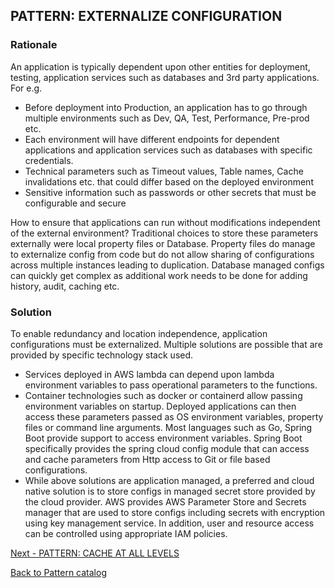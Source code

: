 ## PATTERN: EXTERNALIZE CONFIGURATION ##

### Rationale
An application is typically dependent upon other entities for deployment, testing, application services such as databases and 3rd party applications. For e.g.
*	Before deployment into Production, an application has to go through multiple environments such as Dev, QA, Test, Performance, Pre-prod etc.
*	Each environment will have different endpoints for dependent applications and application services such as databases with specific credentials.  
*	Technical parameters such as Timeout values, Table names, Cache invalidations etc. that could differ based on the deployed environment
*	Sensitive information such as passwords or other secrets that must be configurable and secure 

How to ensure that applications can run without modifications independent of the external environment? Traditional choices to store these parameters externally were local property files or Database. Property files do manage to externalize config from code but do not allow sharing of configurations across multiple instances leading to duplication. Database managed configs can quickly get complex as additional work needs to be done for adding history, audit, caching etc. 

### Solution
To enable redundancy and location independence, application configurations must be externalized. Multiple solutions are possible that are provided by specific technology stack used.
*	Services deployed in AWS lambda can depend upon lambda environment variables to pass operational parameters to the functions. 
*	Container technologies such as docker or containerd allow passing environment variables on startup. Deployed applications can then access these parameters passed as OS environment variables, property files or command line arguments. Most languages such as Go, Spring Boot provide support to access environment variables. Spring Boot specifically provides the spring cloud config module that can access and cache parameters from Http access to Git or file based configurations.
*	While above solutions are application managed, a preferred and cloud native solution is to store configs in managed secret store provided by the cloud provider. AWS provides AWS Parameter Store and Secrets manager that are used to store configs including secrets with encryption using key management service. In addition, user and resource access can be controlled using appropriate IAM policies.

[Next - PATTERN: CACHE AT ALL LEVELS](https://github.com/srikanthkotekar/ideasworthsharing/blob/master/Building-Modern-Cloud-Native-Apps/5.7%20PATTERN:%20CACHE%20AT%20ALL%20LEVELS.md)

[Back to Pattern catalog](https://github.com/srikanthkotekar/ideasworthsharing/blob/master/Building-Modern-Cloud-Native-Apps/5.%20Cloud-Native%20Application%20Patterns.md)
